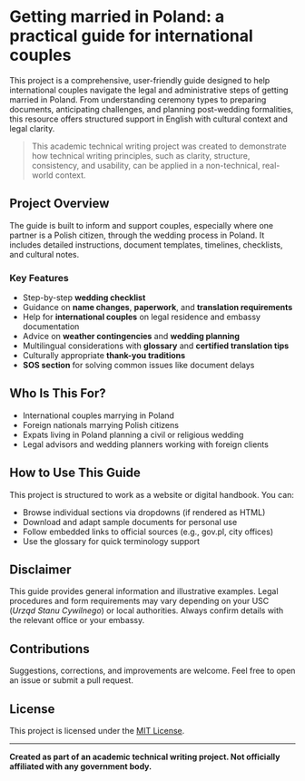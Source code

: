 # Getting married in Poland: a practical guide for international couples

This project is a comprehensive, user-friendly guide designed to help international couples navigate the legal and administrative steps of getting married in Poland. From understanding ceremony types to preparing documents, anticipating challenges, and planning post-wedding formalities, this resource offers structured support in English with cultural context and legal clarity.

> This academic technical writing project was created to demonstrate how technical writing principles, such as clarity, structure, consistency, and usability, can be applied in a non-technical, real-world context.

## Project Overview

The guide is built to inform and support couples, especially where one partner is a Polish citizen, through the wedding process in Poland. It includes detailed instructions, document templates, timelines, checklists, and cultural notes.

### Key Features

- Step-by-step **wedding checklist**
- Guidance on **name changes**, **paperwork**, and **translation requirements**
- Help for **international couples** on legal residence and embassy documentation
- Advice on **weather contingencies** and **wedding planning**
- Multilingual considerations with **glossary** and **certified translation tips**
- Culturally appropriate **thank-you traditions**
- **SOS section** for solving common issues like document delays

## Who Is This For?

- International couples marrying in Poland
- Foreign nationals marrying Polish citizens
- Expats living in Poland planning a civil or religious wedding
- Legal advisors and wedding planners working with foreign clients

## How to Use This Guide

This project is structured to work as a website or digital handbook. You can:
- Browse individual sections via dropdowns (if rendered as HTML)
- Download and adapt sample documents for personal use
- Follow embedded links to official sources (e.g., gov.pl, city offices)
- Use the glossary for quick terminology support

## Disclaimer

This guide provides general information and illustrative examples. Legal procedures and form requirements may vary depending on your USC (*Urząd Stanu Cywilnego*) or local authorities. Always confirm details with the relevant office or your embassy.

## Contributions

Suggestions, corrections, and improvements are welcome. Feel free to open an issue or submit a pull request.

## License

This project is licensed under the [MIT License](LICENSE).

---

**Created as part of an academic technical writing project. Not officially affiliated with any government body.**
